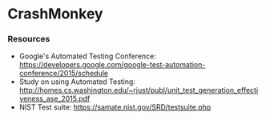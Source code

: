 # CrashMonkey


### Resources

* Google's Automated Testing Conference: https://developers.google.com/google-test-automation-conference/2015/schedule
* Study on using Automated Testing: http://homes.cs.washington.edu/~rjust/publ/unit_test_generation_effectiveness_ase_2015.pdf
* NIST Test suite: https://samate.nist.gov/SRD/testsuite.php

